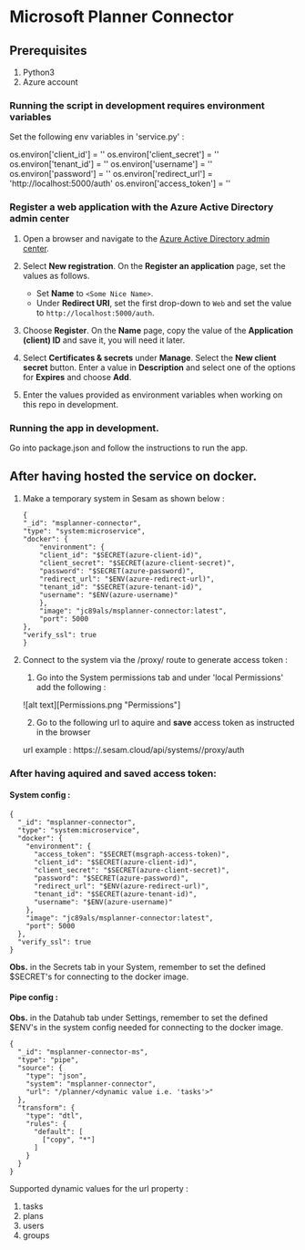 # Microsoft Planner Connector

## Prerequisites

1. Python3
2. Azure account

### Running the script in development requires environment variables

Set the following env variables in 'service.py' :

os.environ['client_id'] = '<Azure client ID>'
os.environ['client_secret'] = '<Azure client Secret>'
os.environ['tenant_id'] = '<Azure tenant ID>'
os.environ['username'] = '<Azure Username>'
os.environ['password'] = '<Azure password>'
os.environ['redirect_url'] = 'http://localhost:5000/auth'
os.environ['access_token'] = '<Access token>'

### Register a web application with the Azure Active Directory admin center

1. Open a browser and navigate to the [Azure Active Directory admin center](https://aad.portal.azure.com).

2. Select **New registration**. On the **Register an application** page, set the values as follows.

    - Set **Name** to `<Some Nice Name>`.
    - Under **Redirect URI**, set the first drop-down to `Web` and set the value to `http://localhost:5000/auth`.

3. Choose **Register**. On the **Name** page, copy the value of the **Application (client) ID** and save it, you will need it later.

4. Select **Certificates & secrets** under **Manage**. Select the **New client secret** button. Enter a value in **Description** and select one of the options for **Expires** and choose **Add**.

5. Enter the values provided as environment variables when working on this repo in development.

### Running the app in development.

Go into package.json and follow the instructions to run the app.

## After having hosted the service on docker.

1. Make a temporary system in Sesam as shown below :
    ```
    {
    "_id": "msplanner-connector",
    "type": "system:microservice",
    "docker": {
        "environment": {
        "client_id": "$SECRET(azure-client-id)",
        "client_secret": "$SECRET(azure-client-secret)",
        "password": "$SECRET(azure-password)",
        "redirect_url": "$ENV(azure-redirect-url)",
        "tenant_id": "$SECRET(azure-tenant-id)",
        "username": "$ENV(azure-username)"
        },
        "image": "jc89als/msplanner-connector:latest",
        "port": 5000
    },
    "verify_ssl": true
    }
    ```

2. Connect to the system via the /proxy/ route to generate access token :

    1. Go into the System permissions tab and under 'local Permissions' add the following :

    ![alt text][Permissions.png "Permissions"]

    2. Go to the following url to aquire and **save** access token as instructed in the browser
    
    url example :
    https://<Node ID>.sesam.cloud/api/systems/<System _id>/proxy/auth


### After having aquired and saved access token:

#### System config :
```
{
  "_id": "msplanner-connector",
  "type": "system:microservice",
  "docker": {
    "environment": {
      "access_token": "$SECRET(msgraph-access-token)",
      "client_id": "$SECRET(azure-client-id)",
      "client_secret": "$SECRET(azure-client-secret)",
      "password": "$SECRET(azure-password)",
      "redirect_url": "$ENV(azure-redirect-url)",
      "tenant_id": "$SECRET(azure-tenant-id)",
      "username": "$ENV(azure-username)"
    },
    "image": "jc89als/msplanner-connector:latest",
    "port": 5000
  },
  "verify_ssl": true
}
```
**Obs.** in the Secrets tab in your System, remember to set the defined $SECRET's for connecting to the docker image.

#### Pipe config :

**Obs.** in the Datahub tab under Settings, remember to set the defined $ENV's in the system config needed for connecting to the docker image.
```
{
  "_id": "msplanner-connector-ms",
  "type": "pipe",
  "source": {
    "type": "json",
    "system": "msplanner-connector",
    "url": "/planner/<dynamic value i.e. 'tasks'>"
  },
  "transform": {
    "type": "dtl",
    "rules": {
      "default": [
        ["copy", "*"]
      ]
    }
  }
}
```

Supported dynamic values for the url property :
1. tasks
2. plans
3. users
4. groups